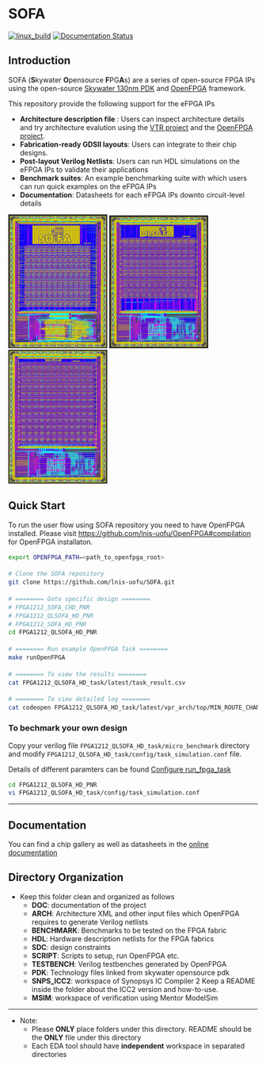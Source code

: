 # SOFA
[![linux_build](https://github.com/LNIS-Projects/skywater-openfpga/workflows/linux_build/badge.svg)](https://github.com/LNIS-Projects/skywater-openfpga/actions)
[![Documentation Status](https://readthedocs.org/projects/skywater-openfpga/badge/?version=latest)](https://skywater-openfpga.readthedocs.io/en/latest/?badge=latest)

## Introduction

SOFA (**S**kywater **O**pensource **F**PG**A**s) are a series of open-source FPGA IPs using the open-source [Skywater 130nm PDK](https://github.com/google/skywater-pdk) and [OpenFPGA](https://github.com/lnis-uofu/OpenFPGA) framework.

This repository provide the following support for the eFPGA IPs
- **Architecture description file** : Users can inspect architecture details and try architecture evalution using the [VTR project](https://github.com/verilog-to-routing/vtr-verilog-to-routing) and the [OpenFPGA project](https://github.com/lnis-uofu/OpenFPGA).
- **Fabrication-ready GDSII layouts**: Users can integrate to their chip designs.
- **Post-layout Verilog Netlists**: Users can run HDL simulations on the eFPGA IPs to validate their applications
- **Benchmark suites**: An example benchmarking suite with which users can run quick examples on the eFPGA IPs
- **Documentation**: Datasheets for each eFPGA IPs downto circuit-level details

<p>
  <img src="./DOC/source/device/hd_fpga/figures/sofa_hd_layout.png" width="200">
  <img src="./DOC/source/device/hd_fpga/figures/qlsofa_hd_layout.png" width="200">
  <img src="./DOC/source/device/hd_fpga/figures/sofa_chd_layout.png" width="200">
</p>

## Quick Start

To run the user flow using SOFA repository you need to have OpenFPGA installed.
Please visit https://github.com/lnis-uofu/OpenFPGA#compilation for OpenFPGA installaton.

```bash
export OPENFPGA_PATH=<path_to_openfpga_root>

# Clone the SOFA repository
git clone https://github.com/lnis-uofu/SOFA.git

# ======== Goto specific design ========
# FPGA1212_SOFA_CHD_PNR
# FPGA1212_QLSOFA_HD_PNR
# FPGA1212_SOFA_HD_PNR
cd FPGA1212_QLSOFA_HD_PNR

# ======== Run example OpenFPGA Task ========
make runOpenFPGA

# ======== To view the results ========
cat FPGA1212_QLSOFA_HD_task/latest/task_result.csv

# ======== To view detailed log ========
cat codeopen FPGA1212_QLSOFA_HD_task/latest/vpr_arch/top/MIN_ROUTE_CHAN_WIDTH/**/openfpgashell.log

```
### To bechmark your own design
Copy your verilog file `FPGA1212_QLSOFA_HD_task/micro_benchmark` directory
and modify `FPGA1212_QLSOFA_HD_task/config/task_simulation.conf` file.

Details of different paramters can be found [Configure run_fpga_task](https://openfpga.readthedocs.io/en/latest/manual/openfpga_flow/run_fpga_task/)

```bash
cd FPGA1212_QLSOFA_HD_PNR
vi FPGA1212_QLSOFA_HD_task/config/task_simulation.conf
```

---

## Documentation

You can find a chip gallery as well as datasheets in the [online documentation](https://skywater-openfpga.readthedocs.io/en/latest/)

## Directory Organization

* Keep this folder clean and organized as follows
  - **DOC**: documentation of the project
  - **ARCH**: Architecture XML and other input files which OpenFPGA requires to generate Verilog netlists
  - **BENCHMARK**: Benchmarks to be tested on the FPGA fabric
  - **HDL**: Hardware description netlists for the FPGA fabrics
  - **SDC**: design constraints
  - **SCRIPT**: Scripts to setup, run OpenFPGA etc.
  - **TESTBENCH**: Verilog testbenches generated by OpenFPGA
  - **PDK**: Technology files linked from skywater opensource pdk
  - **SNPS\_ICC2**: workspace of Synopsys IC Compiler 2
                    Keep a README inside the folder about the ICC2 version and how-to-use.
  - **MSIM**: workspace of verification using Mentor ModelSim

---

* Note:
  - Please **ONLY** place folders under this directory.
    README should be the **ONLY** file under this directory
  - Each EDA tool should have **independent** workspace in separated directories
